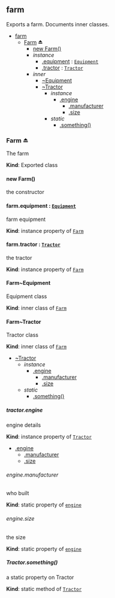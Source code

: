 <a name="module_farm"></a>

## farm
Exports a farm. Documents inner classes.


* [farm](#module_farm)
    * [Farm](#exp_module_farm--Farm) ⏏
        * [new Farm()](#new_module_farm--Farm_new)
        * _instance_
            * [.equipment](#module_farm--Farm+equipment) : [<code>Equipment</code>](#module_farm--Farm..Equipment)
            * [.tractor](#module_farm--Farm..Equipment+tractor) : [<code>Tractor</code>](#module_farm--Farm..Tractor)
        * _inner_
            * [~Equipment](#module_farm--Farm..Equipment)
            * [~Tractor](#module_farm--Farm..Tractor)
                * _instance_
                    * [.engine](#module_farm--Farm..Tractor+engine)
                        * [.manufacturer](#module_farm--Farm..Tractor+engine.manufacturer)
                        * [.size](#module_farm--Farm..Tractor+engine.size)
                * _static_
                    * [.something()](#module_farm--Farm..Tractor.something)

<a name="exp_module_farm--Farm"></a>

### Farm ⏏
The farm

**Kind**: Exported class  
<a name="new_module_farm--Farm_new"></a>

#### new Farm()
the constructor

<a name="module_farm--Farm+equipment"></a>

#### farm.equipment : [<code>Equipment</code>](#module_farm--Farm..Equipment)
farm equipment

**Kind**: instance property of [<code>Farm</code>](#exp_module_farm--Farm)  
<a name="module_farm--Farm..Equipment+tractor"></a>

#### farm.tractor : [<code>Tractor</code>](#module_farm--Farm..Tractor)
the tractor

**Kind**: instance property of [<code>Farm</code>](#exp_module_farm--Farm)  
<a name="module_farm--Farm..Equipment"></a>

#### Farm~Equipment
Equipment class

**Kind**: inner class of [<code>Farm</code>](#exp_module_farm--Farm)  
<a name="module_farm--Farm..Tractor"></a>

#### Farm~Tractor
Tractor class

**Kind**: inner class of [<code>Farm</code>](#exp_module_farm--Farm)  

* [~Tractor](#module_farm--Farm..Tractor)
    * _instance_
        * [.engine](#module_farm--Farm..Tractor+engine)
            * [.manufacturer](#module_farm--Farm..Tractor+engine.manufacturer)
            * [.size](#module_farm--Farm..Tractor+engine.size)
    * _static_
        * [.something()](#module_farm--Farm..Tractor.something)

<a name="module_farm--Farm..Tractor+engine"></a>

##### tractor.engine
engine details

**Kind**: instance property of [<code>Tractor</code>](#module_farm--Farm..Tractor)  

* [.engine](#module_farm--Farm..Tractor+engine)
    * [.manufacturer](#module_farm--Farm..Tractor+engine.manufacturer)
    * [.size](#module_farm--Farm..Tractor+engine.size)

<a name="module_farm--Farm..Tractor+engine.manufacturer"></a>

###### engine.manufacturer
who built

**Kind**: static property of [<code>engine</code>](#module_farm--Farm..Tractor+engine)  
<a name="module_farm--Farm..Tractor+engine.size"></a>

###### engine.size
the size

**Kind**: static property of [<code>engine</code>](#module_farm--Farm..Tractor+engine)  
<a name="module_farm--Farm..Tractor.something"></a>

##### Tractor.something()
a static property on Tractor

**Kind**: static method of [<code>Tractor</code>](#module_farm--Farm..Tractor)  
